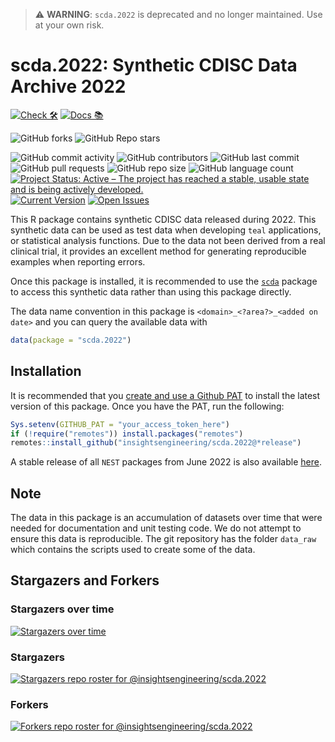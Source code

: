 > :warning: **WARNING**: `scda.2022` is deprecated and no longer maintained. Use at your own risk.

# scda.2022: Synthetic CDISC Data Archive 2022

<!-- start badges -->
[![Check 🛠](https://github.com/insightsengineering/scda.2022/actions/workflows/check.yaml/badge.svg)](https://insightsengineering.github.io/scda.2022/main/unit-test-report/)
[![Docs 📚](https://github.com/insightsengineering/scda.2022/actions/workflows/docs.yaml/badge.svg)](https://insightsengineering.github.io/scda.2022/)

![GitHub forks](https://img.shields.io/github/forks/insightsengineering/scda.2022?style=social)
![GitHub Repo stars](https://img.shields.io/github/stars/insightsengineering/scda.2022?style=social)

![GitHub commit activity](https://img.shields.io/github/commit-activity/m/insightsengineering/scda.2022)
![GitHub contributors](https://img.shields.io/github/contributors/insightsengineering/scda.2022)
![GitHub last commit](https://img.shields.io/github/last-commit/insightsengineering/scda.2022)
![GitHub pull requests](https://img.shields.io/github/issues-pr/insightsengineering/scda.2022)
![GitHub repo size](https://img.shields.io/github/repo-size/insightsengineering/scda.2022)
![GitHub language count](https://img.shields.io/github/languages/count/insightsengineering/scda.2022)
[![Project Status: Active – The project has reached a stable, usable state and is being actively developed.](https://www.repostatus.org/badges/latest/active.svg)](https://www.repostatus.org/#active)
[![Current Version](https://img.shields.io/github/r-package/v/insightsengineering/scda.2022/main?color=purple\&label=package%20version)](https://github.com/insightsengineering/scda.2022/tree/main)
[![Open Issues](https://img.shields.io/github/issues-raw/insightsengineering/scda.2022?color=red\&label=open%20issues)](https://github.com/insightsengineering/scda.2022/issues?q=is%3Aissue+is%3Aopen+sort%3Aupdated-desc)
<!-- end badges -->

This R package contains synthetic CDISC data released during 2022.
This synthetic data can be used as test data when developing `teal` applications, or statistical analysis functions. Due to the data not been derived from a real clinical trial, it provides an excellent method for generating reproducible examples when reporting errors.

Once this package is installed, it is recommended to use the [`scda`](https://insightsengineering.github.io/scda) package to access this synthetic data rather than using this package directly.

The data name convention in this package is `<domain>_<?area?>_<added on date>` and you can query the available data with

```r
data(package = "scda.2022")
```

## Installation

It is recommended that you [create and use a Github PAT](https://docs.github.com/en/github/authenticating-to-github/keeping-your-account-and-data-secure/creating-a-personal-access-token) to install the latest version of this package. Once you have the PAT, run the following:

```r
Sys.setenv(GITHUB_PAT = "your_access_token_here")
if (!require("remotes")) install.packages("remotes")
remotes::install_github("insightsengineering/scda.2022@*release")
```

A stable release of all `NEST` packages from June 2022 is also available [here](https://github.com/insightsengineering/depository#readme).

## Note

The data in this package is an accumulation of datasets over time that were needed for documentation and unit testing code. We do not attempt to ensure this data is reproducible. The git repository has the folder `data_raw` which contains the scripts used to create some of the data.

## Stargazers and Forkers

### Stargazers over time

[![Stargazers over time](https://starchart.cc/insightsengineering/scda.2022.svg)](https://starchart.cc/insightsengineering/scda.2022)

### Stargazers

[![Stargazers repo roster for @insightsengineering/scda.2022](https://reporoster.com/stars/insightsengineering/scda.2022)](https://github.com/insightsengineering/scda.2022/stargazers)

### Forkers

[![Forkers repo roster for @insightsengineering/scda.2022](https://reporoster.com/forks/insightsengineering/scda.2022)](https://github.com/insightsengineering/scda.2022/network/members)
